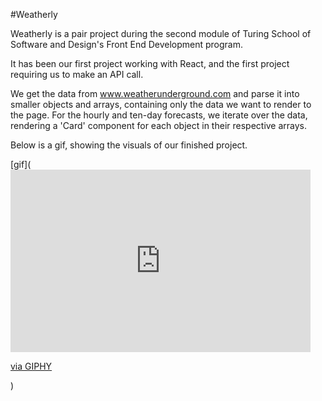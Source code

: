 #Weatherly

Weatherly is a pair project during the second module of Turing School of Software and Design's Front End Development program. 

It has been our first project working with React, and the first project requiring us to make an API call. 

We get the data from www.weatherunderground.com and parse it into smaller objects and arrays, containing only the data we want to render to the page. For the hourly and ten-day forecasts, we iterate over the data, rendering a 'Card' component for each object in their respective arrays.

Below is a gif, showing the visuals of our finished project.

[gif](<iframe src="https://giphy.com/embed/5WkBw9ofmNlEobb8Xp" width="480" height="292" frameBorder="0" class="giphy-embed" allowFullScreen></iframe><p><a href="https://giphy.com/gifs/sl-qh-weatherly-5WkBw9ofmNlEobb8Xp">via GIPHY</a></p>)
